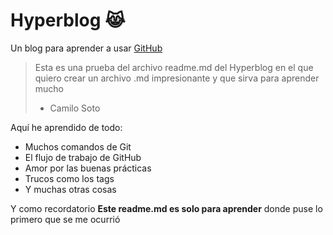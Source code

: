 # Hyperblog 😹
Un blog para aprender a usar [GitHub](https://github.com/csotow/hyperbloghttp:// "GitHub")
> Esta es una prueba del archivo readme.md del Hyperblog en el que quiero crear un archivo .md impresionante y que sirva para aprender mucho
>  - Camilo Soto

Aquí he aprendido de todo:

* Muchos comandos  de Git
* El flujo de trabajo de GitHub
* Amor por las buenas prácticas
* Trucos como los tags
* Y muchas otras cosas

Y como recordatorio **Este readme.md es solo para aprender** donde puse lo primero que se me ocurrió
